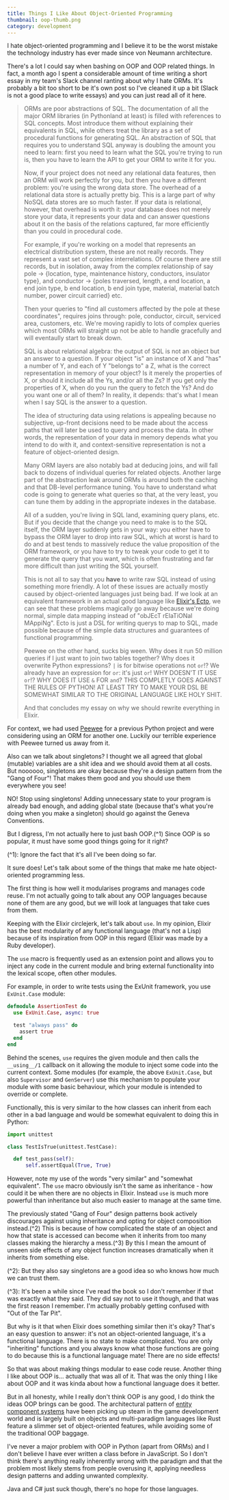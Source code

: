 ```yaml
---
title: Things I Like About Object-Oriented Programming
thumbnail: oop-thumb.png
category: development
---
```


I hate object-oriented programming and I believe it to be the worst mistake the technology industry has ever made since von Neumann architecture.

There's a lot I could say when bashing on OOP and OOP related things. In fact, a month ago I spent a considerable amount of time writing a short essay in my team's Slack channel ranting about why I hate ORMs. It's probably a bit too short to be it's own post so I've cleaned it up a bit (Slack is not a good place to write essays) and you can just read all of it here.

> ORMs are poor abstractions of SQL. The documentation of all the major ORM libraries (in Pythonland at least) is filled with references to SQL concepts. Most introduce them without explaining their equivalents in SQL, while others treat the library as a set of procedural functions for generating SQL. An abstraction of SQL that requires you to understand SQL anyway is doubling the amount you need to learn: first you need to learn what the SQL you're trying to run is, then you have to learn the API to get your ORM to write it for you.
>
>
> Now, if your project does not need any relational data features, then an ORM will work perfectly for you, but then you have a different problem: you're using the wrong data store. The overhead of a relational data store is actually pretty big. This is a large part of why NoSQL data stores are so much faster. If your data is relational, however, that overhead is worth it: your database does not merely store your data, it represents your data and can answer questions about it on the basis of the relations captured, far more efficiently than you could in procedural code.
>
>
> For example, if you're working on a model that represents an electrical distribution system, these are not really records. They represent a vast set of complex interrelations. Of course there are still records, but in isolation, away from the complex relationship of say pole -> {location, type, maintenance history, conductors, insulator type}, and conductor -> {poles traversed, length, a end location, a end join type, b end location, b end join type, material, material batch number, power circuit carried} etc.
>
>
> Then your queries to "find all customers affected by the pole at these coordinates", requires joins through: pole, conductor, circuit, serviced area, customers, etc. We're moving rapidly to lots of complex queries which most ORMs will straight up not be able to handle gracefully and will eventaully start to break down.
>
>
> SQL is about relational algebra: the output of SQL is not an object but an answer to a question. If your object "is" an instance of X and "has" a number of Y, and each of Y "belongs to" a Z, what is the correct representation in memory of your object? Is it merely the properties of X, or should it include all the Ys, and/or all the Zs? If you get only the properties of X, when do you run the query to fetch the Ys? And do you want one or all of them? In reality, it depends: that's what I mean when I say SQL is the answer to a question.
>
>
> The idea of structuring data using relations is appealing because no subjective, up-front decisions need to be made about the access paths that will later be used to query and process the data. In other words, the representation of your data in memory depends what you intend to do with it, and context-sensitive representation is not a feature of object-oriented design.
>
>
> Many ORM layers are also notably bad at deducing joins, and will fall back to dozens of individual queries for related objects. Another large part of the abstraction leak around ORMs is around both the caching and that DB-level performance tuning. You have to understand what code is going to generate what queries so that, at the very least, you can tune them by adding in the appropriate indexes in the database.
>
>
> All of a sudden, you're living in SQL land, examining query plans, etc. But if you decide that the change you need to make is to the SQL itself, the ORM layer suddenly gets in your way: you either have to bypass the ORM layer to drop into raw SQL, which at worst is hard to do and at best tends to massively reduce the value proposition of the ORM framework, or you have to try to tweak your code to get it to generate the query that you want, which is often frustrating and far more difficult than just writing the SQL yourself.
>
>
> This is not all to say that you **have** to write raw SQL instead of using something more friendly. A lot of these issues are actually mostly caused by object-oriented languages just being bad. If we look at an equivalent framework in an actual good language like [Elixir's Ecto](https://github.com/elixir-ecto/ecto), we can see that these problems magically go away because we're doing normal, simple data mapping instead of "obJEcT rElaTiONal MAppiNg". Ecto is just a DSL for writing querys to map to SQL, made possible because of the simple data structures and guarantees of functional programming.
>
>
> Peewee on the other hand, sucks big ween. Why does it run 50 million queries if I just want to join two tables together? Why does it overwrite Python expressions? `|` is for bitwise operations not `or`!? We already have an expression for `or`: it's just `or`! WHY DOESN'T IT USE `or`!? WHY DOES IT USE `&` FOR `and`? THIS COMPLETLY GOES AGAINST THE RULES OF PYTHON! AT LEAST TRY TO MAKE YOUR DSL BE SOMEWHAT SIMILAR TO THE ORIGINAL LANGUAGE LIKE HOLY SHIT.
>
>
> And that concludes my essay on why we should rewrite everything in Elixir.

For context, we had used [Peewee](https://github.com/coleifer/peewee) for a previous Python project and were considering using an ORM for another one. Luckily our terrible experience with Peewee turned us away from it.

Also can we talk about singletons? I thought we all agreed that global (mutable) variables are a shit idea and we should avoid them at all costs. But noooooo, singletons are okay because they're a design pattern from the "Gang of Four"! That makes them good and you should use them everywhere you see!

NO! Stop using singletons! Adding unnecessary state to your program is already bad enough, and adding global state (because that's what you're doing when you make a singleton) should go against the Geneva Conventions.

But I digress, I'm not actually here to just bash OOP.(^1) Since OOP is so popular, it must have some good things going for it right?

(^1): Ignore the fact that it's all I've been doing so far.

It sure does! Let's talk about some of the things that make me hate object-oriented programming less.

The first thing is how well it modularises programs and manages code reuse. I'm not actually going to talk about any OOP languages because none of them are any good, but we will look at languages that take cues from them.

Keeping with the Elixir circlejerk, let's talk about `use`. In my opinion, Elixir has the best modularity of any functional language (that's not a Lisp) because of its inspiration from OOP in this regard (Elixir was made by a Ruby developer).

The `use` macro is frequently used as an extension point and allows you to inject any code in the current module and bring external functionality into the lexical scope, often other modules.

For example, in order to write tests using the ExUnit framework, you use `ExUnit.Case` module:

```elixir
defmodule AssertionTest do
  use ExUnit.Case, async: true

  test "always pass" do
    assert true
  end
end
```

Behind the scenes, `use` requires the given module and then calls the `__using__/1` callback on it allowing the module to inject some code into the current context. Some modules (for example, the above `ExUnit.Case`, but also `Supervisor` and `GenServer`) use this mechanism to populate your module with some basic behaviour, which your module is intended to override or complete.

Functionally, this is very similar to the how classes can inherit from each other in a bad language and would be somewhat equivalent to doing this in Python:

```python
import unittest

class TestIsTrue(unittest.TestCase):

  def test_pass(self):
      self.assertEqual(True, True)
```

However, note my use of the words "very similar" and "somewhat equivalent". The `use` macro obviously isn't the same as inheritance - how could it be when there are no objects in Elixir. Instead `use` is much more powerful than inheritance but also much easier to manage at the same time.

The previously stated "Gang of Four" design patterns book actively discourages against using inheritance and opting for object composition instead.(^2) This is because of how complicated the state of an object and how that state is accessed can become when it inherits from too many classes making the hierarchy a mess.(^3) By this I mean the amount of unseen side effects of any object function increases dramatically when it inherits from something else.

(^2): But they also say singletons are a good idea so who knows how much we can trust them.

(^3): It's been a while since I've read the book so I don't remember if that was exactly what they said. They did say not to use it though, and that was the first reason I remember. I'm actually probably getting confused with "Out of the Tar Pit".

But why is it that when Elixir does something similar then it's okay? That's an easy question to answer: it's not an object-oriented language, it's a functional language. There is no state to make complicated. You are only "inheriting" functions and you always know what those functions are going to do because this is a functional language mate! There are no side effects!

So that was about making things modular to ease code reuse. Another thing I like about OOP is... actually that was all of it. That was the only thing I like about OOP and it was kinda about how a functional language does it better.

But in all honesty, while I really don't think OOP is any good, I do think the ideas OOP brings can be good. The architectural pattern of [entity component systems](https://en.wikipedia.org/wiki/Entity_component_system) have been picking up steam in the game development world and is largely built on objects and multi-paradigm languages like Rust feature a slimmer set of object-oriented features, while avoiding some of the traditional OOP baggage.

I've never a major problem with OOP in Python (apart from ORMs) and I don't believe I have ever written a class before in JavaScript. So I don't think there's anything really inherently wrong with the paradigm and that the problem most likely stems from people overusing it, applying needless design patterns and adding unwanted complexity.

Java and C# just suck though, there's no hope for those languages.

